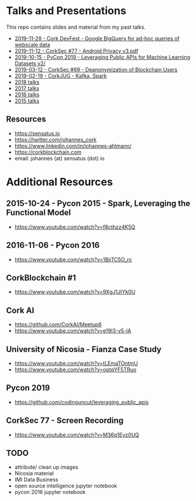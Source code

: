 # Talks and Presentations

This repo contains slides and material from my past talks.

* [2019-11-28 - Cork DevFest - Google BigQuery for ad-hoc queries of webscale data](https://github.com/codinguncut/devfest-bigquery)
* [2019-11-12 - CorkSec #77 - Android Privacy v3.pdf](./2019-11-12%20-%20CorkSec%20%2377%20-%20Android%20Privacy%20v3)
* [2019-10-15 - PyCon 2019 - Leveraging Public APIs for Machine Learning Datasets v2/](./2019-10-15%20-%20PyCon%202019%20-%20Leveraging%20Public%20APIs%20for%20Machine%20Learning%20Datasets%20v2)
* [2019-03-12 - CorkSec #69 - Deanonymization of Blockchain Users](./2019-03-12%20-%20CorkSec%20%2369%20-%20Deanonymization%20of%20Blockchain%20Users)
* [2019-02-19 - CorkJUG - Kafka, Spark](./2019-02-19%20-%20CorkJUG%20-%20Kafka%2C%20Spark%20v2)
* [2018 talks](./2018)
* [2017 talks](./2017)
* [2016 talks](./2016)
* [2015 talks](./2015)


## Resources
- https://sensatus.io
- https://twitter.com/johannes_cork
- https://www.linkedin.com/in/johannes-ahlmann/
- https://corkblockchain.com
- email: johannes (at) sensatus (dot) io


# Additional Resources

## 2015-10-24 - Pycon 2015 - Spark, Leveraging the Functional Model
- https://www.youtube.com/watch?v=f8cthzz4K5Q

## 2016-11-06 - Pycon 2016
- https://www.youtube.com/watch?v=1BjiTC5O_rc

## CorkBlockchain #1
- https://www.youtube.com/watch?v=9XgJ1JIYk0U

## Cork AI
- https://github.com/CorkAI/Meetup6
- https://www.youtube.com/watch?v=e19I3-y5-lA

## University of Nicosia - Fianza Case Study
- https://www.youtube.com/watch?v=tLEmaTOntmU
- https://www.youtube.com/watch?v=optqYF5TRuo

## Pycon 2019
- https://github.com/codinguncut/leveraging_public_apis

## CorkSec 77 - Screen Recording
- https://www.youtube.com/watch?v=M36q1Evz0UQ


## TODO
- attribute/ clean up images
- Nicosia material
- IMI Data Business
- open source intelligence jupyter notebook
- pycon 2016 jupyter notebook
